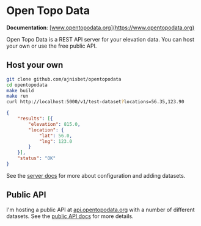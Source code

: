 # Open Topo Data


__Documentation__: [www.opentopodata.org](https://www.opentopodata.org)

Open Topo Data is a REST API server for your elevation data. You can host your own or use the free public API.




## Host your own


```bash
git clone github.com/ajnisbet/opentopodata
cd opentopodata
make build
make run
curl http://localhost:5000/v1/test-dataset?locations=56.35,123.90
```

```json
{
    "results": [{
        "elevation": 815.0,
        "location": {
            "lat": 56.0,
            "lng": 123.0
        }
    }],
    "status": "OK"
}
```


See the [server docs](docs/server.md) for more about configuration and adding datasets.


## Public API

I'm hosting a public API at [api.opentopodata.org](https://api.opentopodata.org/v1/test) with a number of different datasets. See the [public API docs](docs/index.md#public-api) for more details.


